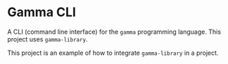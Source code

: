 # Gamma CLI

A CLI (command line interface) for the `gamma` programming language. This project uses `gamma-library`.

This project is an example of how to integrate `gamma-library` in a project.[](https://)
